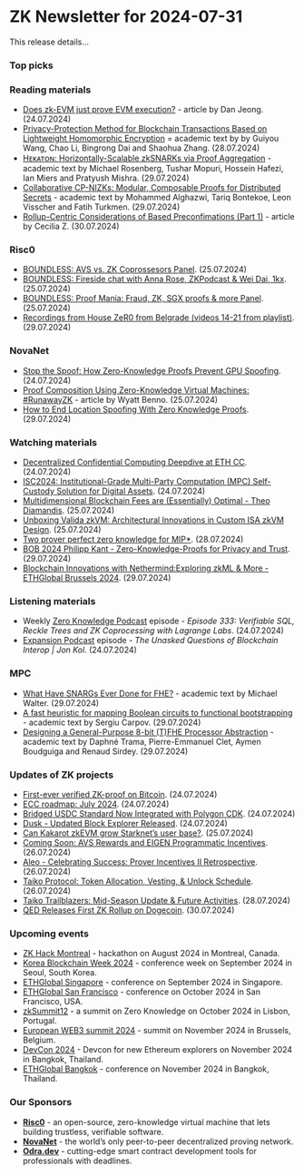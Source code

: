 # ZK Newsletter for 2024-07-31
This release details...

### Top picks

### Reading materials 
* [Does zk-EVM just prove EVM execution?](https://medium.com/tokamak-network/does-zk-evm-just-prove-evm-execution-0d47f85a81d3) - article by Dan Jeong. (24.07.2024)
* [Privacy-Protection Method for Blockchain Transactions Based on Lightweight Homomorphic Encryption](https://www.mdpi.com/2078-2489/15/8/438/pdf?version=1722148828) = academic text by 
by Guiyou Wang, Chao Li, Bingrong Dai and Shaohua Zhang. (28.07.2024)
* [Hᴇᴋᴀᴛᴏɴ: Horizontally-Scalable zkSNARKs via Proof Aggregation](https://eprint.iacr.org/2024/1208.pdf) - academic text by Michael Rosenberg, Tushar Mopuri, Hossein Hafezi, Ian Miers and Pratyush Mishra. (29.07.2024)
* [Collaborative CP-NIZKs: Modular, Composable Proofs for Distributed Secrets](https://eprint.iacr.org/2024/1209.pdf) - academic text by Mohammed Alghazwi, Tariq Bontekoe, Leon Visscher and Fatih Turkmen. (29.07.2024)
* [Rollup-Centric Considerations of Based Preconfimations (Part 1)](https://taiko.mirror.xyz/ejciROGOGM9L_DuuqM3KloZan0EQR73fJt8qzTZmVzg) - article by Cecilia Z. (30.07.2024)

### Risc0
* [BOUNDLESS: AVS vs. ZK Coprossesors Panel](https://www.youtube.com/watch?v=-QU2oHie7B4). (25.07.2024)
* [BOUNDLESS: Fireside chat with Anna Rose, ZKPodcast & Wei Dai, 1kx](https://www.youtube.com/watch?v=sx2iXnwzVbk). (25.07.2024)
* [BOUNDLESS: Proof Mania: Fraud, ZK, SGX proofs & more Panel](https://www.youtube.com/watch?v=LM1F0ir1ngU). (25.07.2024)
* [Recordings from House ZeR0 from Belgrade (videos 14-21 from playlist)](https://www.youtube.com/playlist?list=PLcPzhUaCxlCgCvzkkaBWzVuHdBRsTNxj1). (29.07.2024)
 
### NovaNet 
* [Stop the Spoof: How Zero-Knowledge Proofs Prevent GPU Spoofing](https://www.novanet.xyz/blog/stop-the-spoof-how-zero-knowledge-proofs-prevent-gpu-spoofing). (24.07.2024)
* [Proof Composition Using Zero-Knowledge Virtual Machines: #RunawayZK](https://blog.icme.io/proof-composition-with-zkvm-runawayzk/) - article by Wyatt Benno. (25.07.2024)
* [How to End Location Spoofing With Zero Knowledge Proofs](https://www.novanet.xyz/blog/how-to-end-location-spoofing). (29.07.2024)
 
### Watching materials
* [Decentralized Confidential Computing Deepdive at ETH CC](https://www.youtube.com/watch?v=8lrTrstSGMs). (24.07.2024)
* [ISC2024: Institutional-Grade Multi-Party Computation (MPC) Self-Custody Solution for Digital Assets](https://www.youtube.com/watch?v=jxRxsh-6yIc). (24.07.2024)
* [Multidimensional Blockchain Fees are (Essentially) Optimal - Theo Diamandis](https://www.youtube.com/watch?v=qsWU_dzBL8A). (25.07.2024)
* [Unboxing Valida zkVM: Architectural Innovations in Custom ISA zkVM Design](https://www.youtube.com/watch?v=8-xuQC8UO6w). (25.07.2024)
* [Two prover perfect zero knowledge for MIP*](https://www.youtube.com/watch?v=z5ArFOwVps4). (28.07.2024)
* [BOB 2024 Philipp Kant - Zero-Knowledge-Proofs for Privacy and Trust](https://www.youtube.com/watch?v=ZL7wtOrYH4Q). (29.07.2024)
* [Blockchain Innovations with Nethermind:Exploring zkML & More - ETHGlobal Brussels 2024](https://www.youtube.com/watch?v=h_Pg4nSlwZk). (29.07.2024)
 
### Listening materials
* Weekly [Zero Knowledge Podcast](https://zeroknowledge.fm/333-2/) episode - *Episode 333: Verifiable SQL, Reckle Trees and ZK Coprocessing with Lagrange Labs*. (24.07.2024) 
* [Expansion Podcast](https://www.youtube.com/watch?v=QZZhb22o1Bo) episode - *The Unasked Questions of Blockchain Interop | Jon Kol*. (24.07.2024)

### MPC
* [What Have SNARGs Ever Done for FHE?](https://eprint.iacr.org/2024/1207.pdf) - academic text by Michael Walter. (29.07.2024)
* [A fast heuristic for mapping Boolean circuits to functional bootstrapping](https://eprint.iacr.org/2024/1204.pdf) - academic text by Sergiu Carpov. (29.07.2024)
* [Designing a General-Purpose 8-bit (T)FHE Processor Abstraction](https://eprint.iacr.org/2024/1201.pdf) - academic text by Daphné Trama, Pierre-Emmanuel Clet, Aymen Boudguiga and Renaud Sirdey. (29.07.2024)

### Updates of ZK projects
* [First-ever verified ZK-proof on Bitcoin](https://mempool.space/tx/0a95f5c58f2b47414b46ff2b308e2eb9eab41bf0d53fc744ea7886ea22e97d55). (24.07.2024)
* [ECC roadmap: July 2024](https://electriccoin.co/blog/ecc-roadmap-july-2024/). (24.07.2024)
* [Bridged USDC Standard Now Integrated with Polygon CDK](https://polygon.technology/blog/bridged-usdc-standard-now-integrated-with-polygon-cdk). (24.07.2024)
* [Dusk - Updated Block Explorer Released](https://dusk.network/news/updated-block-explorer-released/). (24.07.2024)
* [Can Kakarot zkEVM grow Starknet’s user base?](https://starkware.co/blog/kakarot-elias-tazartes-interview/). (25.07.2024)
* [Coming Soon: AVS Rewards and EIGEN Programmatic Incentives](https://www.blog.eigenlayer.xyz/coming-soon-avs-rewards-and-eigen-programmatic-incentives/). (26.07.2024)
* [Aleo - Celebrating Success: Prover Incentives II Retrospective](https://aleo.org/post/prover-incentives-2-retrospective/). (26.07.2024)
* [Taiko Protocol: Token Allocation, Vesting, & Unlock Schedule](https://taiko.mirror.xyz/vnWkEHWQywnNVU2V-KtQiY34M-DQ_7jGQmq1YF8w5-M). (26.07.2024)
* [Taiko Trailblazers: Mid-Season Update & Future Activities](https://taiko.mirror.xyz/opo_Ut6qabKYt1GW1Bk_lH-ZHzsSGePDxssJRvO0sHo). (28.07.2024)
* [QED Releases First ZK Rollup on Dogecoin](https://x.com/QEDProtocol/status/1817983773947932878). (30.07.2024)
  
### Upcoming events
* [ZK Hack Montreal](https://zk-hack-montreal.devfolio.co/) - hackathon on August 2024 in Montreal, Canada.
* [Korea Blockchain Week 2024](https://koreablockchainweek.com/) - conference week on September 2024 in Seoul, South Korea.
* [ETHGlobal Singapore](https://ethglobal.com/events/singapore2024) - conference on September 2024 in Singapore.
* [ETHGlobal San Francisco](https://ethglobal.com/events/sanfrancisco2024) - conference on October 2024 in San Francisco, USA.
* [zkSummit12](https://www.zksummit.com/) - a summit on Zero Knowledge on October 2024 in Lisbon, Portugal.
* [European WEB3 summit 2024](https://www.web3eurosummit.eu/) - summit on November 2024 in Brussels, Belgium.
* [DevCon 2024](https://devcon.org/) - Devcon for new Ethereum explorers on November 2024 in Bangkok, Thailand.
* [ETHGlobal Bangkok](https://ethglobal.com/events/bangkok) - conference on November 2024 in Bangkok, Thailand. 

### Our Sponsors
* **[Risc0](https://www.risczero.com/)** - an open-source, zero-knowledge virtual machine that lets building trustless, verifiable software.
* **[NovaNet](https://www.novanet.xyz/)** - the world’s only peer-to-peer decentralized proving network.
* **[Odra.dev](https://odra.dev)** - cutting-edge smart contract development tools for professionals with deadlines.
